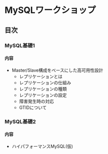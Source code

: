 # MySQLワークショップ

## 目次

### MySQL基礎1

#### 内容

* Master/Slave構成をベースにした高可用性設計
  * レプリケーションとは
  * レプリケーションの仕組み
  * レプリケーションの種類
  * レプリケーションの設定
  * 障害発生時の対応
  * GTIDについて

### MySQL基礎2

#### 内容

* ハイパフォーマンスMySQL(仮)

